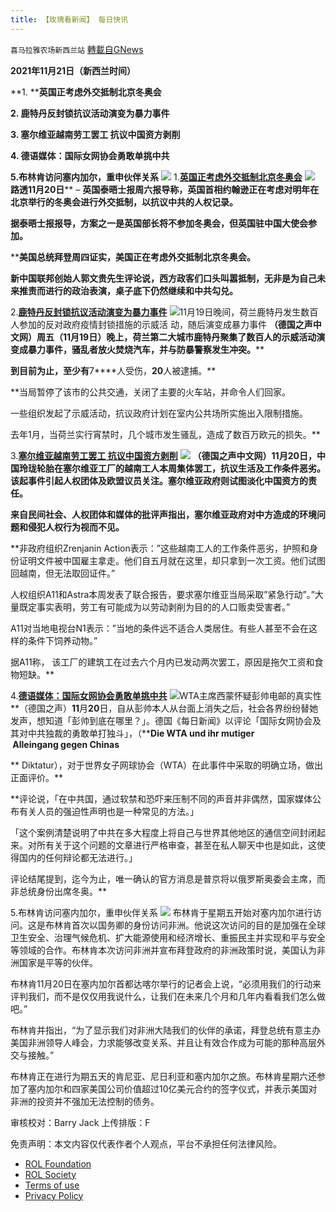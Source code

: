 ```yaml
---
title: 【玫瑰看新闻】 每日快讯
---
```

`喜马拉雅农场新西兰站` [轉載自GNews](https://gnews.org/zh-hans/1685027/)

**2021年11月21日（新西兰时间）**

**1. ****英国正考虑外交抵制北京冬奥会**

**2. 鹿特丹反封锁抗议活动演变为暴力事件**

**3. 塞尔维亚越南劳工罢工 抗议中国资方剥削**

**4. 德语媒体：国际女网协会勇敢单挑中共**

**5.布林肯访问塞内加尔，重申伙伴关系**
![](https://assets.gnews.org/wp-content/uploads/2021/11/IMG_0988-1.jpg)
1.**[英国正考虑外交抵制北京冬奥会](https://cn.reuters.com/article/uk-thames-beijing-winter-olympic-1120-idCNKBS2I508P)**
![](https://assets.gnews.org/wp-content/uploads/2021/11/图片-1-13.jpg)
**路透****11****月****20****日**** – ****英国泰晤士报周六报导称，英国首相约翰逊正在考虑对明年在北京举行的冬奥会进行外交抵制，以抗议中共的人权记录。****

****据泰晤士报报导，方案之一是英国部长将不参加冬奥会，但英国驻中国大使会参加。****

****美国总统拜登周四证实，美国正在考虑外交抵制北京冬奥会。**

**新中国联邦创始人郭文贵先生评论说，西方政客们口头叫嚣抵制，无非是为自己未来推责而进行的政治表演，桌子底下仍然继续和中共勾兑。**

2.**[鹿特丹反封锁抗议活动演变为暴力事件](https://www.dw.com/zh/%E9%B9%BF%E7%89%B9%E4%B8%B9%E5%8F%8D%E5%B0%81%E9%94%81%E6%8A%97%E8%AE%AE%E6%B4%BB%E5%8A%A8%E6%BC%94%E5%8F%98%E4%B8%BA%E6%9A%B4%E5%8A%9B%E4%BA%8B%E4%BB%B6/a-59890571)**
![](https://assets.gnews.org/wp-content/uploads/2021/11/图片2-6.jpg)11月19日晚间，荷兰鹿特丹发生数百人参加的反对政府疫情封锁措施的示威活
动，随后演变成暴力事件
**（德国之声中文网）周五（****11****月****19****日）晚上，荷兰第二大城市鹿特丹聚集了数百人的示威活动演变成暴力事件，骚乱者放火焚烧汽车，并与防暴警察发生冲突。****

****到目前为止，至少有****7****人受伤，****20****人被逮捕。**

**当局暂停了该市的公共交通，关闭了主要的火车站，并命令人们回家。

一些组织发起了示威活动，抗议政府计划在室内公共场所实施出入限制措施。

去年1月，当荷兰实行宵禁时，几个城市发生骚乱，造成了数百万欧元的损失。**

3.**[塞尔维亚越南劳工罢工 抗议中国资方剥削](https://www.dw.com/zh/%E5%A1%9E%E5%B0%94%E7%BB%B4%E4%BA%9A%E8%B6%8A%E5%8D%97%E5%8A%B3%E5%B7%A5%E7%BD%A2%E5%B7%A5-%E6%8A%97%E8%AE%AE%E4%B8%AD%E5%9B%BD%E8%B5%84%E6%96%B9%E5%89%A5%E5%89%8A/a-59888361)**
![](https://assets.gnews.org/wp-content/uploads/2021/11/图片-3-8.jpg)
**（德国之声中文网）****11****月****20****日，中国玲珑轮胎在塞尔维亚工厂的越南工人本周集体罢工，抗议生活及工作条件恶劣。该起事件引起人权团体及欧盟议员关注。塞尔维亚政府则试图淡化中国资方的责任。**

**来自民间社会、人权团体和媒体的批评声指出，塞尔维亚政府对中方造成的环境问题和侵犯人权行为视而不见。**

**非政府组织Zrenjanin Action表示：”这些越南工人的工作条件恶劣，护照和身份证明文件被中国雇主拿走。他们自五月就在这里，却只拿到一次工资。他们试图回越南，但无法取回证件。”

人权组织A11和Astra本周发表了联合报告，要求塞尔维亚当局采取”紧急行动”。”大量既定事实表明，劳工有可能成为以劳动剥削为目的的人口贩卖受害者。”

A11对当地电视台N1表示：”当地的条件远不适合人类居住。有些人甚至不会在这样的条件下饲养动物。”

据A11称， 该工厂的建筑工在过去六个月内已发动两次罢工，原因是拖欠工资和食物短缺。**

4.**[德语媒体：国际女网协会勇敢单挑中共](https://www.dw.com/zh/%E5%BE%B7%E8%AF%AD%E5%AA%92%E4%BD%93%E5%9B%BD%E9%99%85%E5%A5%B3%E7%BD%91%E5%8D%8F%E4%BC%9A%E5%8B%87%E6%95%A2%E5%8D%95%E6%8C%91%E4%B8%AD%E5%9B%BD/a-59890533)**
![](https://assets.gnews.org/wp-content/uploads/2021/11/图片4-2.jpg)WTA主席西蒙怀疑彭帅电邮的真实性
**（德国之声）****11****月****20****日，自从彭帅本人从台面上消失之后，社会各界纷纷替她发声，想知道「彭帅到底在哪里？」。德国《每日新闻》以评论「国际女网协会及其对中共独裁的勇敢单打独斗」，（****Die WTA und ihr mutiger  Alleingang gegen Chinas**

** Diktatur），对于世界女子网球协会（WTA）在此事件中采取的明确立场，做出正面评价。**

**评论说，「在中共国，通过软禁和恐吓来压制不同的声音并非偶然，国家媒体公布有关人员的强迫性声明也是一种常见的方法。」

「这个案例清楚说明了中共在多大程度上将自己与世界其他地区的通信空间封闭起来。对所有关于这个问题的文章进行严格审查，甚至在私人聊天中也是如此，这使得国内的任何辩论都无法进行。」

评论结尾提到，迄今为止，唯一确认的官方消息是普京将以俄罗斯奥委会主席，而非总统身份出席冬奥。**

5.布林肯访问塞内加尔，重申伙伴关系
![](https://assets.gnews.org/wp-content/uploads/2021/11/PHOTO-2021-11-22-10-05-10.jpg)
布林肯于星期五开始对塞内加尔进行访问。这是布林肯首次以国务卿的身份访问非洲。他说这次访问的目的是加强在全球卫生安全、治理气候危机、扩大能源使用和经济增长、重振民主并实现和平与安全等领域的合作。布林肯本次访问非洲并宣布拜登政府的非洲政策时说，美国认为非洲国家是平等的伙伴。

布林肯11月20日在塞内加尔首都达喀尔举行的记者会上说，“必须用我们的行动来评判我们，而不是仅仅用我说什么，让我们在未来几个月和几年内看看我们怎么做吧。”

布林肯并指出，“为了显示我们对非洲大陆我们的伙伴的承诺，拜登总统有意主办美国非洲领导人峰会，力求能够改变关系、并且让有效合作成为可能的那种高层外交与接触。”

布林肯正在进行为期五天的肯尼亚、尼日利亚和塞内加尔之旅。布林肯星期六还参加了塞内加尔和四家美国公司价值超过10亿美元合约的签字仪式，并表示美国对非洲的投资并不强加无法控制的债务。



审核校对：Barry Jack
上传排版：F

 

免责声明：本文内容仅代表作者个人观点，平台不承担任何法律风险。

- [ROL Foundation](https://rolfoundation.org/)
- [ROL Society](https://rolsociety.org/)
- [Terms of use](https://gnews.org/terms-of-use-3/)
- [Privacy Policy](https://gnews.org/privacy-policy/)
